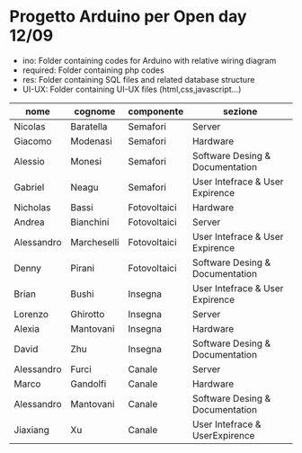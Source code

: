 # Progetto Arduino per Open day 12/09 

* ino: Folder containing codes for Arduino with relative wiring diagram
* required: Folder containing php codes 
* res: Folder containing SQL files and related database structure 
* UI-UX: Folder containing UI-UX files (html,css,javascript...)

|  nome      | cognome     | componente   | sezione                         |
|----------- | ----------- | ------------ | ------------------------------- |
| Nicolas    | Baratella   | Semafori     | Server                          |
| Giacomo    | Modenasi    | Semafori     | Hardware                        |
| Alessio    | Monesi      | Semafori     | Software Desing & Documentation |
| Gabriel    | Neagu       | Semafori     | User Intefrace & User Expirence |
| Nicholas   | Bassi       | Fotovoltaici | Hardware                        |
| Andrea     | Bianchini   | Fotovoltaici | Server                          |
| Alessandro | Marcheselli | Fotovoltaici | User Intefrace & User Expirence |
| Denny      | Pirani      | Fotovoltaici | Software Desing & Documentation |
| Brian      | Bushi       | Insegna      | User Intefrace & User Expirence |
| Lorenzo    | Ghirotto    | Insegna      | Server                          |
| Alexia     | Mantovani   | Insegna      | Hardware                        |
| David      | Zhu         | Insegna      | Software Desing & Documentation |
| Alessandro | Furci       | Canale       | Server                          |
| Marco      | Gandolfi    | Canale       | Hardware                        |
| Alessandro | Mantovani   | Canale       | Software Desing & Documentation |
| Jiaxiang   | Xu          | Canale       | User Intefrace & UserExpirence  |


